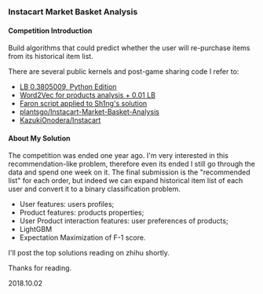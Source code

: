 ### Instacart Market Basket Analysis

#### Competition Introduction

Build algorithms that could predict whether the user will re-purchase items from its historical item list.

There are several public kernels and post-game sharing code I refer to:

- [LB 0.3805009, Python Edition](https://www.kaggle.com/nickycan/lb-0-3805009-python-edition)
- [Word2Vec for products analysis + 0.01 LB](https://www.kaggle.com/omarito/word2vec-for-products-analysis-0-01-lb)
- [Faron script applied to Sh1ng's solution](https://www.kaggle.com/cpmpml/faron-script-applied-to-sh1ng-s-solution)
- [plantsgo/Instacart-Market-Basket-Analysis](https://github.com/plantsgo/Instacart-Market-Basket-Analysis)
- [KazukiOnodera/Instacart](https://github.com/KazukiOnodera/Instacart)

#### About My Solution 

The competition was ended one year ago. I'm very interested in this recommendation-like problem, therefore even its ended I still go through the data and spend one week on it. The final submission is the "recommended list" for each order, but indeed we can expand historical item list of each user and convert it to a binary classification problem.

- User features: users profiles;
- Product features: products properties;
- User Product interaction features: user preferences of products;
- LightGBM
- Expectation Maximization of F-1 score.


I'll post the top solutions reading on zhihu shortly.

Thanks for reading.

2018.10.02